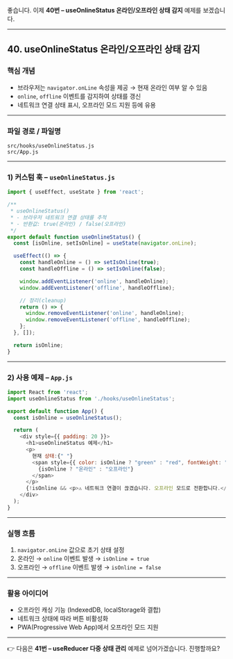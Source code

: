 좋습니다. 이제 **40번 – useOnlineStatus 온라인/오프라인 상태 감지** 예제를 보겠습니다.

---

## 40. useOnlineStatus 온라인/오프라인 상태 감지

### 핵심 개념

* 브라우저는 `navigator.onLine` 속성을 제공 → 현재 온라인 여부 알 수 있음
* `online`, `offline` 이벤트를 감지하여 상태를 갱신
* 네트워크 연결 상태 표시, 오프라인 모드 지원 등에 유용

---

### 파일 경로 / 파일명

```
src/hooks/useOnlineStatus.js
src/App.js
```

---

### 1) 커스텀 훅 – `useOnlineStatus.js`

```javascript
import { useEffect, useState } from 'react';

/**
 * useOnlineStatus()
 * - 브라우저 네트워크 연결 상태를 추적
 * - 반환값: true(온라인) / false(오프라인)
 */
export default function useOnlineStatus() {
  const [isOnline, setIsOnline] = useState(navigator.onLine);

  useEffect(() => {
    const handleOnline = () => setIsOnline(true);
    const handleOffline = () => setIsOnline(false);

    window.addEventListener('online', handleOnline);
    window.addEventListener('offline', handleOffline);

    // 정리(cleanup)
    return () => {
      window.removeEventListener('online', handleOnline);
      window.removeEventListener('offline', handleOffline);
    };
  }, []);

  return isOnline;
}
```

---

### 2) 사용 예제 – `App.js`

```javascript
import React from 'react';
import useOnlineStatus from './hooks/useOnlineStatus';

export default function App() {
  const isOnline = useOnlineStatus();

  return (
    <div style={{ padding: 20 }}>
      <h1>useOnlineStatus 예제</h1>
      <p>
        현재 상태:{" "}
        <span style={{ color: isOnline ? "green" : "red", fontWeight: "bold" }}>
          {isOnline ? "온라인" : "오프라인"}
        </span>
      </p>
      {!isOnline && <p>⚠️ 네트워크 연결이 끊겼습니다. 오프라인 모드로 전환합니다.</p>}
    </div>
  );
}
```

---

### 실행 흐름

1. `navigator.onLine` 값으로 초기 상태 설정
2. 온라인 → `online` 이벤트 발생 → `isOnline = true`
3. 오프라인 → `offline` 이벤트 발생 → `isOnline = false`

---

### 활용 아이디어

* 오프라인 캐싱 기능 (IndexedDB, localStorage와 결합)
* 네트워크 상태에 따라 버튼 비활성화
* PWA(Progressive Web App)에서 오프라인 모드 지원

---

👉 다음은 **41번 – useReducer 다중 상태 관리** 예제로 넘어가겠습니다. 진행할까요?
